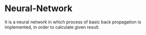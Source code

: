 # Neural-Network
It is a neural network in which process of basic back propagation is implemented, in order to calculate given result. 
